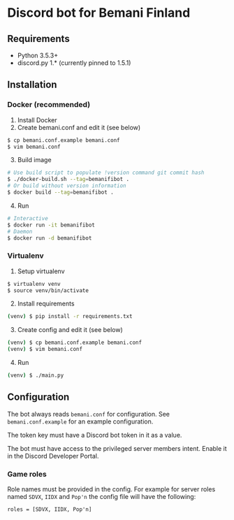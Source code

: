 # Discord bot for Bemani Finland

## Requirements
* Python 3.5.3+
* discord.py 1.* (currently pinned to 1.5.1)

## Installation
### Docker (recommended)
1. Install Docker
2. Create bemani.conf and edit it (see below)
```bash
$ cp bemani.conf.example bemani.conf
$ vim bemani.conf
```
3. Build image
```bash
# Use build script to populate !version command git commit hash
$ ./docker-build.sh --tag=bemanifibot .
# Or build without version information
$ docker build --tag=bemanifibot .
```
4. Run
```bash
# Interactive
$ docker run -it bemanifibot
# Daemon
$ docker run -d bemanifibot
```

### Virtualenv
1. Setup virtualenv
```bash
$ virtualenv venv
$ source venv/bin/activate
```
2. Install requirements
```bash
(venv) $ pip install -r requirements.txt
```
3. Create config and edit it (see below)
```bash
(venv) $ cp bemani.conf.example bemani.conf
(venv) $ vim bemani.conf
```
4. Run
```bash
(venv) $ ./main.py
```

## Configuration
The bot always reads `bemani.conf` for configuration. See `bemani.conf.example` for an example configuration.

The token key must have a Discord bot token in it as a value.

The bot must have access to the privileged server members intent. Enable it in the Discord Developer Portal.

### Game roles
Role names must be provided in the config. For example for server roles named `SDVX`, `IIDX` and `Pop'n` the config file will have the following:
```
roles = [SDVX, IIDX, Pop'n]
```
